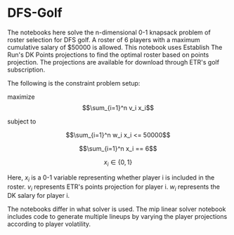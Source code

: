 # DFS-Golf

The notebooks here solve the n-dimensional 0-1 knapsack problem of roster selection for DFS golf.  A roster of 6 players with a maximum cumulative salary of $50000 is allowed.  This notebook uses Establish The Run's DK Points projections to find the optimal roster based on points projection.  The projections are available for download through ETR's golf subscription.

The following is the constraint problem setup:

maximize $$\sum_{i=1}^n v_i x_i$$

subject to 

$$\sum_{i=1}^n w_i x_i <= 50000$$

$$\sum_{i=1}^n x_i == 6$$

$$x_i \in \{0, 1\}$$

Here, $x_i$ is a 0-1 variable representing whether player i is included in the roster.  $v_i$ represents ETR's points projection for player i.  $w_i$ represents the DK salary for player i.

The notebooks differ in what solver is used.  The mip linear solver notebook includes code to generate multiple lineups by varying the player projections according to player volatility.
